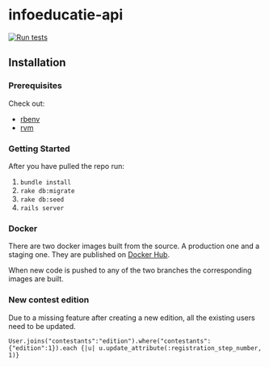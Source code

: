 # infoeducatie-api

[![Run tests](https://github.com/infoeducatie/infoeducatie-api/actions/workflows/test.yaml/badge.svg?branch=master)](https://github.com/infoeducatie/infoeducatie-api/actions/workflows/test.yaml)

## Installation

### Prerequisites

Check out:
* [rbenv](https://github.com/sstephenson/rbenv)
* [rvm](https://rvm.io/)

### Getting Started

After you have pulled the repo run:

1. `bundle install`
3. `rake db:migrate`
3. `rake db:seed`
4. `rails server`

### Docker

There are two docker images built from the source. A production one and a staging one. They are published on [Docker Hub](https://hub.docker.com/r/infoeducatie/infoeducatie-api/).

When new code is pushed to any of the two branches the corresponding images are built.

### New contest edition

Due to a missing feature after creating a new edition, all the existing users need to be updated.

 ```
 User.joins("contestants":"edition").where("contestants":{"edition":1}).each {|u| u.update_attribute(:registration_step_number, 1)}
 ```
